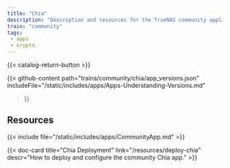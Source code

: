 ```yaml
---
title: "Chia"
description: "Description and resources for the TrueNAS community application called Chia."
train: "community"
tags: 
 - apps
 - crypto
---
```


{{< catalog-return-button >}}

{{< github-content 
    path="trains/community/chia/app_versions.json"
	includeFile="/static/includes/apps/Apps-Understanding-Versions.md"
>}}

## Resources

{{< include file="/static/includes/apps/CommunityApp.md" >}}

<div class="docs-sections">

{{< doc-card title="Chia Deployment" link="/resources/deploy-chia"
descr="How to deploy and configure the community Chia app." >}}

</div>